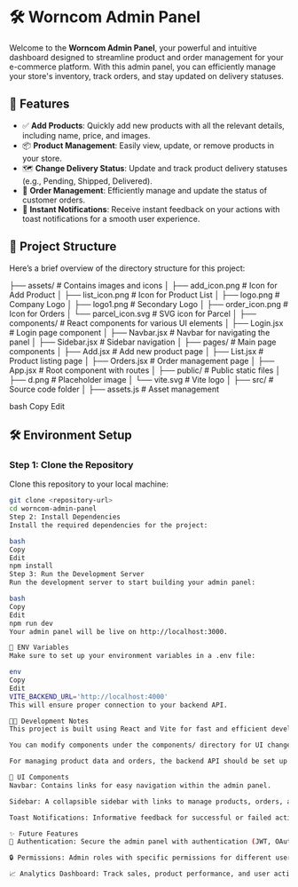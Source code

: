 # 🛠️ Worncom Admin Panel

Welcome to the **Worncom Admin Panel**, your powerful and intuitive dashboard designed to streamline product and order management for your e-commerce platform. With this admin panel, you can efficiently manage your store's inventory, track orders, and stay updated on delivery statuses.

## 🚀 Features

- ✅ **Add Products**: Quickly add new products with all the relevant details, including name, price, and images.
- 📦 **Product Management**: Easily view, update, or remove products in your store.
- 🗺️ **Change Delivery Status**: Update and track product delivery statuses (e.g., Pending, Shipped, Delivered).
- 🔄 **Order Management**: Efficiently manage and update the status of customer orders.
- 🔔 **Instant Notifications**: Receive instant feedback on your actions with toast notifications for a smooth user experience.

## 📂 Project Structure

Here’s a brief overview of the directory structure for this project:

├── assets/ # Contains images and icons
│ ├── add_icon.png # Icon for Add Product
│ ├── list_icon.png # Icon for Product List
│ ├── logo.png # Company Logo
│ ├── logo1.png # Secondary Logo
│ ├── order_icon.png # Icon for Orders
│ └── parcel_icon.svg # SVG icon for Parcel
│
├── components/ # React components for various UI elements
│ ├── Login.jsx # Login page component
│ ├── Navbar.jsx # Navbar for navigating the panel
│ ├── Sidebar.jsx # Sidebar navigation
│
├── pages/ # Main page components
│ ├── Add.jsx # Add new product page
│ ├── List.jsx # Product listing page
│ ├── Orders.jsx # Order management page
│ ├── App.jsx # Root component with routes
│
├── public/ # Public static files
│ ├── d.png # Placeholder image
│ └── vite.svg # Vite logo
│
├── src/ # Source code folder
│ ├── assets.js # Asset management

bash
Copy
Edit

## 🛠️ Environment Setup

### Step 1: Clone the Repository
Clone this repository to your local machine:

```bash
git clone <repository-url>
cd worncom-admin-panel
Step 2: Install Dependencies
Install the required dependencies for the project:

bash
Copy
Edit
npm install
Step 3: Run the Development Server
Run the development server to start building your admin panel:

bash
Copy
Edit
npm run dev
Your admin panel will be live on http://localhost:3000.

📂 ENV Variables
Make sure to set up your environment variables in a .env file:

env
Copy
Edit
VITE_BACKEND_URL='http://localhost:4000'
This will ensure proper connection to your backend API.

👨‍💻 Development Notes
This project is built using React and Vite for fast and efficient development.

You can modify components under the components/ directory for UI changes.

For managing product data and orders, the backend API should be set up and running on the specified VITE_BACKEND_URL.

🎨 UI Components
Navbar: Contains links for easy navigation within the admin panel.

Sidebar: A collapsible sidebar with links to manage products, orders, and more.

Toast Notifications: Informative feedback for successful or failed actions.

✨ Future Features
🚀 Authentication: Secure the admin panel with authentication (JWT, OAuth).

🔒 Permissions: Admin roles with specific permissions for different user levels.

📈 Analytics Dashboard: Track sales, product performance, and user activities.
